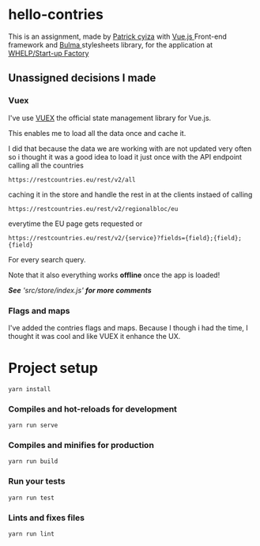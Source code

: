 # hello-contries

This is an assignment, made by 
<a href="https://shcyiza.herokuapp.com" target="_blank">Patrick cyiza</a>
with
<a href="https://vuejs.org" target="_blank">
Vue.js
</a>
Front-end framework and
<a href="https://bulma.io" target="_blank">
Bulma
</a> stylesheets library,
for the application at 
<a href="https://www.whelp.io" target="_blank">
WHELP/Start-up Factory
</a>

## Unassigned decisions I made

### Vuex
I've use
<a href="https://vuex.vuejs.org" target="_blank">VUEX</a>
the official state management library for Vue.js.

This enables me to load all the data once and cache it.

I did that because the data we are working with are not updated very often
so i thought it was a good idea to load it just once
with the API endpoint calling all the countries
```
https://restcountries.eu/rest/v2/all
```
caching it in the store and handle the rest in at the clients
instaed of calling
```
https://restcountries.eu/rest/v2/regionalbloc/eu
```
everytime the EU page gets requested or 
```
https://restcountries.eu/rest/v2/{service}?fields={field};{field};{field}

```
For every search query.

Note that it also everything works **offline** once the app is loaded!

_**See** 'src/store/index.js' **for more comments**_

### Flags and maps

I've added the contries flags and maps.
Because I though i had the time, I thought it was cool and like VUEX it enhance the UX.


# Project setup
```
yarn install
```

### Compiles and hot-reloads for development
```
yarn run serve
```

### Compiles and minifies for production
```
yarn run build
```

### Run your tests
```
yarn run test
```

### Lints and fixes files
```
yarn run lint
```
